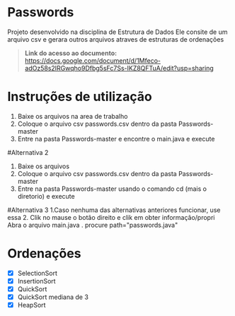 # Passwords
Projeto desenvolvido na disciplina de Estrutura de Dados
Ele consite de um arquivo csv e gerara outros arquivos atraves de estruturas de ordenações

> <b>Link do acesso ao documento:</b> https://docs.google.com/document/d/1Mfeco-adOz58s2IRGwqho9Dfbg5sFc7Ss-IKZ8QFTuA/edit?usp=sharing
# Instruções de utilização
1. Baixe os arquivos na area de trabalho
2. Coloque o arquivo csv passwords.csv dentro da pasta Passwords-master
3. Entre na pasta Passwords-master e encontre o main.java e execute

#Alternativa 2
1. Baixe os arquivos
2. Coloque o arquivo csv passwords.csv dentro da pasta Passwords-master
3. Entre na pasta Passwords-master usando o comando cd (mais o diretorio) e execute

#Alternativa 3
1.Caso nenhuma das alternativas anteriores funcionar, use essa
2. Clik no mause o botão direito e clik em obter informação/propri
Abra o arquivo main.java
. procure path="passwords.java"


# Ordenações
- [x] SelectionSort
- [x] InsertionSort
- [x] QuickSort
- [x] QuickSort mediana de 3
- [x] HeapSort
